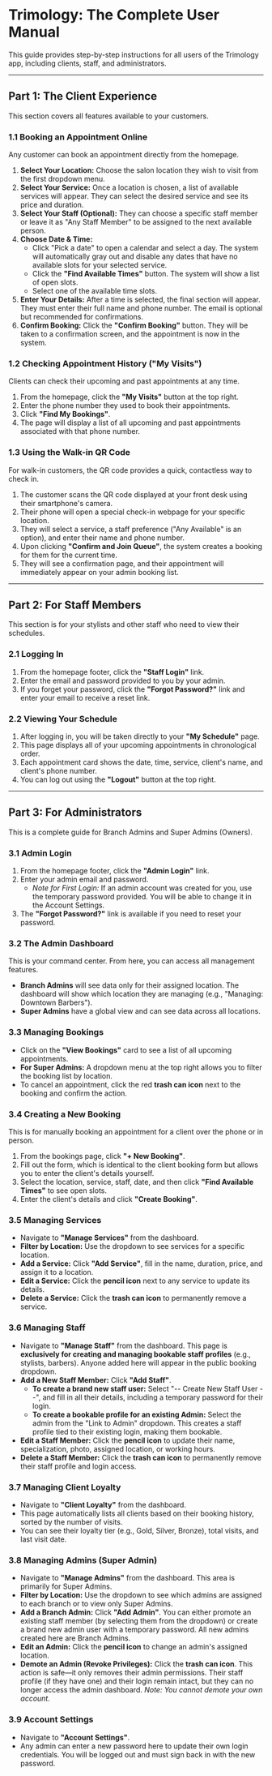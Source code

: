 # **Trimology: The Complete User Manual**

This guide provides step-by-step instructions for all users of the Trimology app, including clients, staff, and administrators.

---

## **Part 1: The Client Experience**

This section covers all features available to your customers.

### **1.1 Booking an Appointment Online**

Any customer can book an appointment directly from the homepage.

1.  **Select Your Location:** Choose the salon location they wish to visit from the first dropdown menu.
2.  **Select Your Service:** Once a location is chosen, a list of available services will appear. They can select the desired service and see its price and duration.
3.  **Select Your Staff (Optional):** They can choose a specific staff member or leave it as "Any Staff Member" to be assigned to the next available person.
4.  **Choose Date & Time:**
    *   Click "Pick a date" to open a calendar and select a day. The system will automatically gray out and disable any dates that have no available slots for your selected service.
    *   Click the **"Find Available Times"** button. The system will show a list of open slots.
    *   Select one of the available time slots.
5.  **Enter Your Details:** After a time is selected, the final section will appear. They must enter their full name and phone number. The email is optional but recommended for confirmations.
6.  **Confirm Booking:** Click the **"Confirm Booking"** button. They will be taken to a confirmation screen, and the appointment is now in the system.

### **1.2 Checking Appointment History ("My Visits")**

Clients can check their upcoming and past appointments at any time.

1.  From the homepage, click the **"My Visits"** button at the top right.
2.  Enter the phone number they used to book their appointments.
3.  Click **"Find My Bookings"**.
4.  The page will display a list of all upcoming and past appointments associated with that phone number.

### **1.3 Using the Walk-in QR Code**

For walk-in customers, the QR code provides a quick, contactless way to check in.

1.  The customer scans the QR code displayed at your front desk using their smartphone's camera.
2.  Their phone will open a special check-in webpage for your specific location.
3.  They will select a service, a staff preference ("Any Available" is an option), and enter their name and phone number.
4.  Upon clicking **"Confirm and Join Queue"**, the system creates a booking for them for the current time.
5.  They will see a confirmation page, and their appointment will immediately appear on your admin booking list.

---

## **Part 2: For Staff Members**

This section is for your stylists and other staff who need to view their schedules.

### **2.1 Logging In**

1.  From the homepage footer, click the **"Staff Login"** link.
2.  Enter the email and password provided to you by your admin.
3.  If you forget your password, click the **"Forgot Password?"** link and enter your email to receive a reset link.

### **2.2 Viewing Your Schedule**

1.  After logging in, you will be taken directly to your **"My Schedule"** page.
2.  This page displays all of your upcoming appointments in chronological order.
3.  Each appointment card shows the date, time, service, client's name, and client's phone number.
4.  You can log out using the **"Logout"** button at the top right.

---

## **Part 3: For Administrators**

This is a complete guide for Branch Admins and Super Admins (Owners).

### **3.1 Admin Login**

1.  From the homepage footer, click the **"Admin Login"** link.
2.  Enter your admin email and password.
    *   *Note for First Login:* If an admin account was created for you, use the temporary password provided. You will be able to change it in the Account Settings.
3.  The **"Forgot Password?"** link is available if you need to reset your password.

### **3.2 The Admin Dashboard**

This is your command center. From here, you can access all management features.

*   **Branch Admins** will see data only for their assigned location. The dashboard will show which location they are managing (e.g., "Managing: Downtown Barbers").
*   **Super Admins** have a global view and can see data across all locations.

### **3.3 Managing Bookings**

*   Click on the **"View Bookings"** card to see a list of all upcoming appointments.
*   **For Super Admins:** A dropdown menu at the top right allows you to filter the booking list by location.
*   To cancel an appointment, click the red **trash can icon** next to the booking and confirm the action.

### **3.4 Creating a New Booking**

This is for manually booking an appointment for a client over the phone or in person.

1.  From the bookings page, click **"+ New Booking"**.
2.  Fill out the form, which is identical to the client booking form but allows you to enter the client's details yourself.
3.  Select the location, service, staff, date, and then click **"Find Available Times"** to see open slots.
4.  Enter the client's details and click **"Create Booking"**.

### **3.5 Managing Services**

*   Navigate to **"Manage Services"** from the dashboard.
*   **Filter by Location:** Use the dropdown to see services for a specific location.
*   **Add a Service:** Click **"Add Service"**, fill in the name, duration, price, and assign it to a location.
*   **Edit a Service:** Click the **pencil icon** next to any service to update its details.
*   **Delete a Service:** Click the **trash can icon** to permanently remove a service.

### **3.6 Managing Staff**

*   Navigate to **"Manage Staff"** from the dashboard. This page is **exclusively for creating and managing bookable staff profiles** (e.g., stylists, barbers). Anyone added here will appear in the public booking dropdown.
*   **Add a New Staff Member:** Click **"Add Staff"**.
    *   **To create a brand new staff user:** Select "-- Create New Staff User --", and fill in all their details, including a temporary password for their login.
    *   **To create a bookable profile for an existing Admin:** Select the admin from the "Link to Admin" dropdown. This creates a staff profile tied to their existing login, making them bookable.
*   **Edit a Staff Member:** Click the **pencil icon** to update their name, specialization, photo, assigned location, or working hours.
*   **Delete a Staff Member:** Click the **trash can icon** to permanently remove their staff profile and login access.

### **3.7 Managing Client Loyalty**

*   Navigate to **"Client Loyalty"** from the dashboard.
*   This page automatically lists all clients based on their booking history, sorted by the number of visits.
*   You can see their loyalty tier (e.g., Gold, Silver, Bronze), total visits, and last visit date.

### **3.8 Managing Admins (Super Admin)**

*   Navigate to **"Manage Admins"** from the dashboard. This area is primarily for Super Admins.
*   **Filter by Location:** Use the dropdown to see which admins are assigned to each branch or to view only Super Admins.
*   **Add a Branch Admin:** Click **"Add Admin"**. You can either promote an existing staff member (by selecting them from the dropdown) or create a brand new admin user with a temporary password. All new admins created here are Branch Admins.
*   **Edit an Admin:** Click the **pencil icon** to change an admin's assigned location.
*   **Demote an Admin (Revoke Privileges):** Click the **trash can icon**. This action is safe—it only removes their admin permissions. Their staff profile (if they have one) and their login remain intact, but they can no longer access the admin dashboard. *Note: You cannot demote your own account.*

### **3.9 Account Settings**

*   Navigate to **"Account Settings"**.
*   Any admin can enter a new password here to update their own login credentials. You will be logged out and must sign back in with the new password.